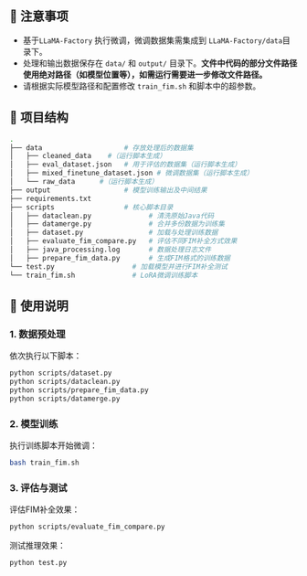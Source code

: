 ## 📌 注意事项

- 基于`LLaMA-Factory` 执行微调，微调数据集需集成到 `LLaMA-Factory/data`目录下。
- 处理和输出数据保存在 `data/` 和 `output/` 目录下。**文件中代码的部分文件路径使用绝对路径（如模型位置等），如需运行需要进一步修改文件路径。**
- 请根据实际模型路径和配置修改 `train_fim.sh` 和脚本中的超参数。

## 📁 项目结构

```bash
.
├── data				    # 存放处理后的数据集
│   ├── cleaned_data	#（运行脚本生成）
│   ├── eval_dataset.json	# 用于评估的数据集（运行脚本生成）
│   ├── mixed_finetune_dataset.json # 微调数据集（运行脚本生成）
│   └── raw_data      #（运行脚本生成）
├── output					# 模型训练输出及中间结果
├── requirements.txt
├── scripts					# 核心脚本目录
│   ├── dataclean.py              # 清洗原始Java代码
│   ├── datamerge.py              # 合并多份数据为训练集
│   ├── dataset.py                # 加载与处理训练数据
│   ├── evaluate_fim_compare.py   # 评估不同FIM补全方式效果
│   ├── java_processing.log       # 数据处理日志文件
│   ├── prepare_fim_data.py       # 生成FIM格式的训练数据
└── test.py                   # 加载模型并进行FIM补全测试
└── train_fim.sh              # LoRA微调训练脚本
```

## 🚀 使用说明

### 1. 数据预处理

依次执行以下脚本：

```bash
python scripts/dataset.py
python scripts/dataclean.py
python scripts/prepare_fim_data.py
python scripts/datamerge.py
```

### 2. 模型训练

执行训练脚本开始微调：

```bash
bash train_fim.sh
```

### 3. 评估与测试

评估FIM补全效果：

```bash
python scripts/evaluate_fim_compare.py
```

测试推理效果：

```bash
python test.py
```
